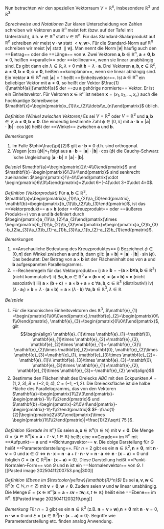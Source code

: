 Nun betrachten wir den speziellen Vektorraum $V=\mathbb{R}^n$, insbesondere $\mathbb{R}^2$ und $\mathbb{R}^3$

*Sprechweise und Notationen*
Zur klaren Unterscheidung von Zahlen schreiben wir Vektoren aus $\mathbb{R}^n$ meist fett (bzw. auf der Tafel mit Unterstrich), d.h. $\mathbf{v}\in \mathbb{R}^n$ statt $v\in \mathbb{R}^n$.
Für das Standard-Skalarprodukt auf $\mathbb{R}^n$ schreiben wir meist $\mathbf{v}\cdot \mathbf{w}$ statt $<\mathbf{v},\mathbf{w}>$.
Für die Standard-Norm auf $\mathbb{R}^n$ schreiben wir meist $|\mathbf{v} |$ statt $\parallel \mathbf{v}\parallel$. Man nennt die Norm $|\mathbf{v}|$ häufig auch den ==Betrag== oder die ==Länge== von $\mathbf{v}$.
Zwei Vektoren $\mathbf{a},\mathbf{b} \in \mathbb{R}^n$, $\mathbf{a}\neq \mathbf{0}, \mathbf{b}\neq 0$, heißen ==parallel== oder ==kollinear==, wenn sie linear
unabhängig sind. Es gibt dann ein $\lambda \in \mathbb{R}, \lambda\neq 0$ mit $\mathbf{b}=\lambda \cdot \mathbf{a}$. Drei Vektoren $\mathbf{a}, \mathbf{b}, \mathbf{c} \in \mathbb{R}^n$, $\mathbf{a}\neq \mathbf{0}, \mathbf{b} \neq \mathbf{0}, \mathbf{c} \neq \mathbf{0}$, heißen ==komplanar==, wenn sie linear abhängig sind.
Ein Vektor $\mathbf{a}\in \mathbb{R}^n$ mit $|\mathbf{a}|=1$ heißt ==Einheitsvektor==.
Ist $\mathbf{a}\in \mathbb{R}^n$ ein beliebiger Vektor mit $\mathbf{a}\neq \mathbf{0}$, so heißt der Vektor $\frac{1}{|\mathbf{a}|}\mathbf{a}$ der ==zu $\mathbf{a}$ gehörige normierte== Vektor. Er ist ein Einheitsvektor.
Für Vektoren $\mathbf{x}\in \mathbb{R}^n$ ist neben $\mathbf{x}=(x_{1},x_{2},\dots,x_{n})$ auch die hochkantige Schreibweise $\mathbf{x}=\begin{pmatrix}x_{1}\\x_{2}\\\dots\\x_{n}\end{pmatrix}$ üblich.

*Definition (Winkel zwischen Vektoren)*
Es sei $V=\mathbb{R}^2$ oder $V=\mathbb{R}^3$ und $\mathbf{a},\mathbf{b}\in V,\mathbf{a}\neq \mathbf{0}, \mathbf{b}\neq \mathbf{0}$. Die eindeutig bestimmte Zahl $\phi \in[0,\pi]$ mit $\mathbf{a}\cdot \mathbf{b}=|\mathbf{a}|\cdot|\mathbf{b}|\cdot \cos(\phi)$ heißt der ==Winkel== zwischen $\mathbf{a}$ und $\mathbf{b}$.

*Bemerkungen*
1) Im Falle $\phi=\frac{\pi}{2}$ gilt $\mathbf{a}\cdot \mathbf{b}=0$ d.h. sind orthogonal.
2) Wegen $|\cos (\phi)|\leq_{1}$ folgt aus $\mathbf{a}\cdot \mathbf{b}=|\mathbf{a}|\cdot |\mathbf{b}|\cdot \cos (\phi)$ die Cauchy-Schwarz´sche Ungleichung $|\mathbf{a}\cdot \mathbf{b}|\leq |\mathbf{a}|\cdot |\mathbf{b}|$.

*Beispiel*
$\mathbf{a}=\begin{pmatrix}2\\-4\\0\end{pmatrix}$ und $\mathbf{b}=\begin{pmatrix}6\\3\\4\end{pmatrix}$ sind senkrecht zueinander: $\begin{pmatrix}1\\-4\\0\end{pmatrix}\cdot \begin{pmatrix}6\\3\\4\end{pmatrix}=2\cdot 6+(-4)\cdot 3+0\cdot 4=0$.

*Definition (Vektorprodukt)*
Für $\mathbf{a},\mathbf{b}\in \mathbb{R}^3$, $\mathbf{a}=\begin{pmatrix}a_{1}\\a_{2}\\a_{3}\end{pmatrix}, \mathbf{b}=\begin{pmatrix}b_{1}\\b_{2}\\b_{3}\end{pmatrix}$, ist das ==Vektorprodukt== $\mathbf{a}\times \mathbf{b}$ (oder ==Kreuzprodukt== oder ==äußeres Produkt==) von $\mathbf{a}$ und $\mathbf{b}$ definiert durch $\begin{pmatrix}a_{1}\\a_{2}\\a_{3}\end{pmatrix}\times \begin{pmatrix}b_{1}\\b_{2}\\b_{3}\end{pmatrix}=\begin{pmatrix}a_{2}b_{3}-b_{2}a_{3}\\a_{3}b_{1}-a_{1}b_{3}\\a_{1}b_{2}-a_{2}b_{1}\end{pmatrix}$.

*Bemerkungen*
1) ==Anschauliche Bedeutung des Kreuzproduktes==
	i) Bezeichnet $\phi \in[0,\pi]$ den Winkel zwischen $\mathbf{a}$ und $\mathbf{b}$, dann gilt: $|\mathbf{a}\times \mathbf{b}|=|\mathbf{a}|\cdot |\mathbf{b}|\cdot \sin(\phi)$.
		Das bedeutet: Der Betrag von $\mathbf{a}\times \mathbf{b}$ ist der Flächeninhalt des von $\mathbf{a}$ und $\mathbf{b}$ aufgespannten Parallelogramms.
2) ==Rechenregeln für das Vektorprodukt==
	i) $\mathbf{a}\times \mathbf{b}=-(\mathbf{a}\times \mathbf{b}\forall \mathbf{a},\mathbf{b}\in \mathbb{R}^3)$ (nicht kommutativ!)
	ii) $\exists \mathbf{a},\mathbf{b},\mathbf{c}\in \mathbb{R}^3$ $\mathbf{a}\times(\mathbf{b}\times \mathbf{c})\neq(\mathbf{a}\times \mathbf{b})\times \mathbf{c}$ (nicht assoziativ!)
	iii) $\mathbf{a}\times(\mathbf{b}+\mathbf{c})=\mathbf{a}\times \mathbf{b}+\mathbf{a}\times \mathbf{c}$ $\forall \mathbf{a},\mathbf{b},\mathbf{c}\in \mathbb{R}^3$ (distributiv!)
	iv) $(\lambda \cdot \mathbf{a}_{1})\times \mathbf{b}=\lambda \cdot (\mathbf{a}\times \mathbf{b})=\mathbf{a}\times(\lambda \cdot \mathbf{b})$ $\forall \mathbf{a},\mathbf{b}\in\mathbb{R}^3, \lambda \in \mathbb{R}$

*Beispiele*
1) Für die kanonischen Einheitsvektoren des $\mathbb{R}^3$, $\mathbf{e}_{1} =\begin{pmatrix}1\\0\\0\end{pmatrix},\mathbf{e}_{2}=\begin{pmatrix}0\\1\\0\end{pmatrix}, \mathbf{e}_{3}=\begin{pmatrix}0\\0\\1\end{pmatrix}$, gilt $$\begin{align}
\mathbf{e}_{1}\times \mathbf{e}_{1}=\mathbf{0}, \mathbf{e}_{1}\times \mathbf{e}_{2}=\mathbf{e}_{3}, \mathbf{e}_{2}\times \mathbf{e}_{1}=-\mathbf{e}_{3}\\ \mathbf{e}_{2}\times \mathbf{e}_{2}=\mathbf{0}, \mathbf{e}_{2}\times \mathbf{e}_{3}=\mathbf{e}_{1}, \mathbf{e}_{3}\times \mathbf{e}_{2}=-\mathbf{e}_{1}\\
\mathbf{e}_{3}\times \mathbf{e}_{3}=\mathbf{0}, \mathbf{e}_{3}\times \mathbf{e}_{1}=\mathbf{e}_{2}, \mathbf{e}_{1}\times \mathbf{e}_{3}=-\mathbf{e}_{2}
\end{align}$$
2) Bestimme den Flächeninhalt des Dreiecks $ABC$ mit den Eckpunkten $A=(1,2,3), B=(-2,0,4), C=(-1,-1,2)$.
	Die Dreiecksfläche ist die halbe Fläche des Parallelogramms, das von den Vektoren $\mathbf{a}=\begin{pmatrix}1\\2\\3\end{pmatrix}-\begin{pmatrix}-1\\-1\\2\end{pmatrix}$ und $\mathbf{b}=\begin{pmatrix}-2\\0\\4\end{pmatrix}-\begin{pmatrix}-1\\-1\\2\end{pmatrix}$ $F=\frac{1}{2}|\begin{pmatrix}2\\3\\1\end{pmatrix}\times \begin{pmatrix}1\\1\\2\end{pmatrix}|=\frac{1}{2}\sqrt{ 75 }$.

*Definition (Gerade im $\mathbb{R}^n$)* 
Es seien $\mathbf{a},\mathbf{x}\in \mathbb{R}^n(n\in \mathbb{N})$ mit $\mathbf{v}\neq \mathbf{0}$. Die Menge $G=\{\mathbf{x}\in \mathbb{R}^n|\mathbf{x}=\mathbf{a}+t\cdot \mathbf{v},t\in \mathbb{R}\}$ heißt eine ==Gerade== im $\mathbb{R}^n$ mit ==Aufpunkt== $\mathbf{a}$ und ==Richtungsvektor== $\mathbf{v}$. Die obige Darstellung für $G$ heißt ==Parameterdarstellung==. Für $n=2$ gibt es ein $\mathbf{n}\in \mathbb{R}^2, \mathbf{n}\neq \mathbf{0}$, mit $\mathbf{n}\cdot \mathbf{v}=0$ und $\mathbf{x}\in G\Leftrightarrow\mathbf{n}\cdot \mathbf{x}=\mathbf{n}\cdot \mathbf{a}+t\cdot \mathbf{n}\cdot \mathbf{v}=\mathbf{n}\cdot \mathbf{a}\Leftrightarrow \mathbf{n}\cdot (\mathbf{x}-\mathbf{a})=0$ und folglich $G=\{\mathbf{x}\in \mathbb{R}^2|\mathbf{n}\cdot (\mathbf{x}-\mathbf{a})=0\}$. Diese Darstellung heißt ==Punkt-Normalen-Form== von $G$ und $\mathbf{n}$ ist ein ==Normalenvektor== von $G$.
![[Pasted image 20250411200753.png|300]]

*Definition (Ebene im $\textcolor{yellow}{\mathbb{R}^n}$)*
Es sei $\mathbf{a},\mathbf{v},\mathbf{w}\in \mathbb{R}^n(n\in \mathbb{N},n\geq 2)$ mit $\mathbf{v}\neq \mathbf{0},\mathbf{w}\neq \mathbf{0}$. Zudem seien $\mathbf{v}$ und $\mathbf{w}$ linear unabhängig. Die Menge $E=\{\mathbf{x}\in \mathbb{R}^n|\mathbf{x}=\mathbf{a}+s\mathbf{v}+t\mathbf{w};s,t\in \mathbb{R}\}$ heißt eine ==Ebene== im $\mathbb{R}^n$.
![[Pasted image 20250411203219.png]]

*Bemerkung*
Für $n=3$ gibt es ein $\mathbf{n}\in \mathbb{R}^3$ (z.B. $\mathbf{n}=\mathbf{v}\times \mathbf{w}$),$\mathbf{n}\neq \mathbf{0}$ mit $\mathbf{n}\cdot \mathbf{v}=0,\mathbf{n}\cdot \mathbf{w}=0$ und $E=\{\mathbf{x}\in \mathbb{R}^3|\mathbf{n}\cdot (\mathbf{x}-\mathbf{a})=0\}$. Begriffe wie Parameterdarstellung etc. finden analog Anwendung.
